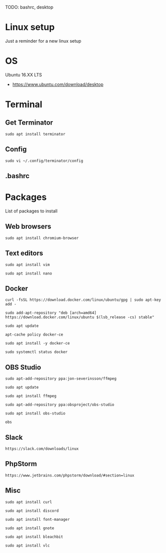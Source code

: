 TODO: bashrc, desktop

# Linux setup
Just a reminder for a new linux setup

# OS
Ubuntu 16.XX LTS
 - https://www.ubuntu.com/download/desktop
 
# Terminal
## Get Terminator
````
sudo apt install terminator
````

## Config
````
sudo vi ~/.config/terminator/config
````

## .bashrc


# Packages
List of packages to install

## Web browsers
````
sudo apt install chromium-browser

````

## Text editors
````
sudo apt install vim

sudo apt install nano
````

## Docker
````
curl -fsSL https://download.docker.com/linux/ubuntu/gpg | sudo apt-key add -

sudo add-apt-repository "deb [arch=amd64] https://download.docker.com/linux/ubuntu $(lsb_release -cs) stable"

sudo apt update

apt-cache policy docker-ce

sudo apt install -y docker-ce

sudo systemctl status docker
````

## OBS Studio
````
sudo apt-add-repository ppa:jon-severinsson/ffmpeg

sudo apt update

sudo apt install ffmpeg

sudo apt-add-repository ppa:obsproject/obs-studio

sudo apt install obs-studio

obs
````

## Slack
````
https://slack.com/downloads/linux
````

## PhpStorm
````
https://www.jetbrains.com/phpstorm/download/#section=linux
````

## Misc
````
sudo apt install curl

sudo apt install discord

sudo apt install font-manager

sudo apt install gnote

sudo apt install bleachbit

sudo apt install vlc
````
